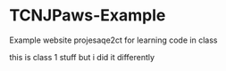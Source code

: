 # TCNJPaws-Example
Example website projesaqe2ct for learning code in class


this is class 1 stuff but i did it differently